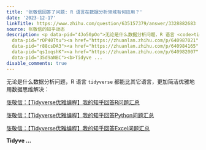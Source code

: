 ```yaml
---
title: '张敬信回答了问题: R 语言在数据分析领域有何应用？'
date: '2023-12-17'
linkTitle: https://www.zhihu.com/question/635157379/answer/3328882683
source: 张敬信的知乎动态
description: <p data-pid="4Jo50pOo">无论是什么数据分析问题，R 语言 <code>tidyverse</code> 都能比其它语言，更加简洁优雅地用数据思维解决：</p><p
  data-pid="rOP40Ttu"><a href="https://zhuanlan.zhihu.com/p/640987021" class="internal">张敬信：【Tidyverse优雅编程】我的知乎回答R问题汇总</a></p><p
  data-pid="r88csDA3"><a href="https://zhuanlan.zhihu.com/p/640984165" class="internal">张敬信：【Tidyverse优雅编程】我的知乎回答Python问题汇总</a></p><p
  data-pid="qs1oqshK"><a href="https://zhuanlan.zhihu.com/p/640982007" class="internal">张敬信：【Tidyverse优雅编程】我的知乎回答Excel问题汇总</a></p><p
  data-pid="35d9aNBC"><b>Tidyve ...
disable_comments: true
---
```

<p data-pid="4Jo50pOo">无论是什么数据分析问题，R 语言 <code>tidyverse</code> 都能比其它语言，更加简洁优雅地用数据思维解决：</p><p data-pid="rOP40Ttu"><a href="https://zhuanlan.zhihu.com/p/640987021" class="internal">张敬信：【Tidyverse优雅编程】我的知乎回答R问题汇总</a></p><p data-pid="r88csDA3"><a href="https://zhuanlan.zhihu.com/p/640984165" class="internal">张敬信：【Tidyverse优雅编程】我的知乎回答Python问题汇总</a></p><p data-pid="qs1oqshK"><a href="https://zhuanlan.zhihu.com/p/640982007" class="internal">张敬信：【Tidyverse优雅编程】我的知乎回答Excel问题汇总</a></p><p data-pid="35d9aNBC"><b>Tidyve ...